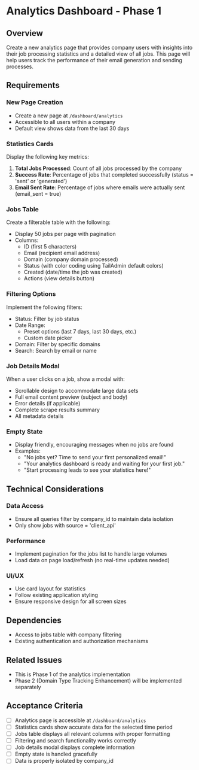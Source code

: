 # Analytics Dashboard - Phase 1

## Overview
Create a new analytics page that provides company users with insights into their job processing statistics and a detailed view of all jobs. This page will help users track the performance of their email generation and sending processes.

## Requirements

### New Page Creation
- Create a new page at `/dashboard/analytics`
- Accessible to all users within a company
- Default view shows data from the last 30 days

### Statistics Cards
Display the following key metrics:
1. **Total Jobs Processed**: Count of all jobs processed by the company
2. **Success Rate**: Percentage of jobs that completed successfully (status = 'sent' or 'generated')
3. **Email Sent Rate**: Percentage of jobs where emails were actually sent (email_sent = true)

### Jobs Table
Create a filterable table with the following:
- Display 50 jobs per page with pagination
- Columns:
  - ID (first 5 characters)
  - Email (recipient email address)
  - Domain (company domain processed)
  - Status (with color coding using TailAdmin default colors)
  - Created (date/time the job was created)
  - Actions (view details button)

### Filtering Options
Implement the following filters:
- Status: Filter by job status
- Date Range: 
  - Preset options (last 7 days, last 30 days, etc.)
  - Custom date picker
- Domain: Filter by specific domains
- Search: Search by email or name

### Job Details Modal
When a user clicks on a job, show a modal with:
- Scrollable design to accommodate large data sets
- Full email content preview (subject and body)
- Error details (if applicable)
- Complete scrape results summary
- All metadata details

### Empty State
- Display friendly, encouraging messages when no jobs are found
- Examples:
  - "No jobs yet? Time to send your first personalized email!"
  - "Your analytics dashboard is ready and waiting for your first job."
  - "Start processing leads to see your statistics here!"

## Technical Considerations

### Data Access
- Ensure all queries filter by company_id to maintain data isolation
- Only show jobs with source = 'client_api'

### Performance
- Implement pagination for the jobs list to handle large volumes
- Load data on page load/refresh (no real-time updates needed)

### UI/UX
- Use card layout for statistics
- Follow existing application styling
- Ensure responsive design for all screen sizes

## Dependencies
- Access to jobs table with company filtering
- Existing authentication and authorization mechanisms

## Related Issues
- This is Phase 1 of the analytics implementation
- Phase 2 (Domain Type Tracking Enhancement) will be implemented separately

## Acceptance Criteria
- [ ] Analytics page is accessible at `/dashboard/analytics`
- [ ] Statistics cards show accurate data for the selected time period
- [ ] Jobs table displays all relevant columns with proper formatting
- [ ] Filtering and search functionality works correctly
- [ ] Job details modal displays complete information
- [ ] Empty state is handled gracefully
- [ ] Data is properly isolated by company_id

